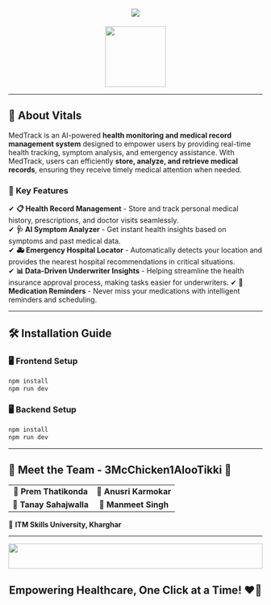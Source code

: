 <h1 align="center">
    <img src="https://readme-typing-svg.herokuapp.com/?font=Fira+Code&size=40&center=true&vCenter=true&width=900&height=80&duration=4000&lines=🚀+MedTrack+-+Your+Health+Companion+🚀" />
</h1>

<div align="center">
    <img src="https://media.giphy.com/media/hvRJCLFzcasrR4ia7z/giphy.gif" height="120" />
</div>

---

## 🏥 About Vitals
MedTrack is an AI-powered **health monitoring and medical record management system** designed to empower users by providing real-time health tracking, symptom analysis, and emergency assistance. With MedTrack, users can efficiently **store, analyze, and retrieve medical records**, ensuring they receive timely medical attention when needed.

### 🌟 Key Features
✔ **📋 Health Record Management** - Store and track personal medical history, prescriptions, and doctor visits seamlessly.  
✔ **🩺 AI Symptom Analyzer** - Get instant health insights based on symptoms and past medical data.  
✔ **🚑 Emergency Hospital Locator** - Automatically detects your location and provides the nearest hospital recommendations in critical situations.  
✔ **📊 Data-Driven Underwriter Insights** - Helping streamline the health insurance approval process, making tasks easier for underwriters.
✔ **🔔 Medication Reminders** - Never miss your medications with intelligent reminders and scheduling.  

---

## 🛠 Installation Guide
### 🖥️ Frontend Setup
```sh
npm install
npm run dev
```

### 🖥️ Backend Setup
```sh
npm install
npm run dev
```

---

## 🤝 Meet the Team - 3McChicken1AlooTikki 🍔
<table align="center">
<tr>
    <td align="center"><b>👤 Prem Thatikonda</b></td>
    <td align="center"><b>👤 Anusri Karmokar</b></td>
</tr>
<tr>
    <td align="center"><b>👤 Tanay Sahajwalla</b></td>
    <td align="center"><b>👤 Manmeet Singh</b></td>
</tr>
</table>

📍 **ITM Skills University, Kharghar**

---

<div align="center">
    <img src="https://i.imgur.com/dBaSKWF.gif" height="50" width="100%">
</div>

<h2 align="center">Empowering Healthcare, One Click at a Time! ❤️🏥</h2>
